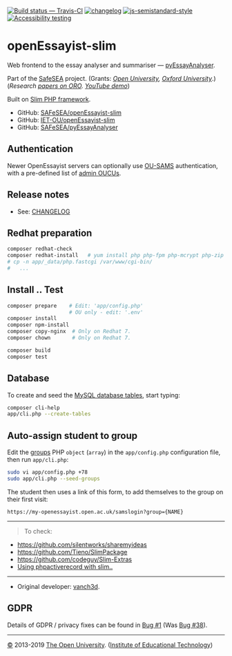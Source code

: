 
[![Build status — Travis-CI][travis-icon]][travis]
[![changelog][release-icon]][changelog]
[![js-semistandard-style][semi-icon]][semi]
[![Accessibility testing][pa11y-icon]][pa11y-ci]

# openEssayist-slim

Web frontend to the essay analyser and summariser — [pyEssayAnalyser][py].

Part of the [SafeSEA][] project.
(Grants: _[Open University][ou-grant], [Oxford University][ox-grant]_.)
(_Research [papers on ORO][oro-ss]. [YouTube demo][yt-demo]_)

Built on [Slim PHP framework][slim].

* GitHub: [SAFeSEA/openEssayist-slim][gh]
* GitHub: [IET-OU/openEssayist-slim][gh-iet]
* GitHub: [SAFeSEA/pyEssayAnalyser][gh-py]

## Authentication

Newer OpenEssayist servers can optionally use [OU-SAMS][] authentication,
with a pre-defined list of [admin OUCUs][admin].

## Release notes

* See: [CHANGELOG][]

## Redhat preparation

```sh
composer redhat-check
composer redhat-install   # yum install php php-fpm php-mcrypt php-zip httpd mod_fcgid
# cp -n app/_data/php.fastcgi /var/www/cgi-bin/
#   ...
```

## Install .. Test

```sh
composer prepare    # Edit: 'app/config.php'
                    # OU only - edit: '.env'
composer install
composer npm-install
composer copy-nginx  # Only on Redhat 7.
composer chown       # Only on Redhat 7.

composer build
composer test
```

## Database

To create and seed the [MySQL database tables][db], start typing:

```sh
composer cli-help
app/cli.php --create-tables
```

## Auto-assign student to group

Edit the [groups][] PHP `object` (`array`) in the `app/config.php` configuration file, then run `app/cli.php`:

```sh
sudo vi app/config.php +78
sudo app/cli.php --seed-groups
```

The student then uses a link of this form, to add themselves to the group on their first visit:

```
https://my-openessayist.open.ac.uk/samslogin?group={NAME}
```

---

> To check:

* https://github.com/silentworks/sharemyideas
* https://github.com/Tieno/SlimPackage
* https://github.com/codeguy/Slim-Extras
* [Using phpactiverecord with slim..](http://silentworks.co.uk/blog/development/using-phpactiverecord-with-slim-framework.html)

---

* Original developer: [vanch3d][].

## GDPR

Details of GDPR / privacy fixes can be found in [Bug #1][] (Was [Bug #38][]).

---
[©][c] 2013-2019 [The Open University][ou]. ([Institute of Educational Technology][iet])

[c]: https://www.open.ac.uk/copyright "Copyright © 2013-2019 The Open University (IET). All rights reserved."
[ou]: https://www.open.ac.uk/
[iet]: https://iet.open.ac.uk/

[vanch3d]: https://github.com/vanch3d "Original developer: Nicolas Van Labeke (vanch3d)"
[changelog]: https://github.com/IET-OU/openEssayist-slim/blob/3.x/CHANGELOG.md

[py]: https://github.com/SAFeSEA/pyEssayAnalyser
[gh]: https://github.com/SAFeSEA/openEssayist-slim "Original"
[gh-iet]: https://github.com/IET-OU/openEssayist-slim "Fork"
[gh-py]: https://github.com/SAFeSEA/pyEssayAnalyser "Python"
[travis]: https://travis-ci.org/IET-OU/openEssayist-slim "IET-OU / openEsasyist-slim"
[travis-icon]: https://travis-ci.org/IET-OU/openEssayist-slim.svg
[travis-ss]:  https://travis-ci.org/SAFeSEA/openEssayist-slim "SafeSEA / openEssayist-slim"
[travis-ss-icon]: https://api.travis-ci.org/SAFeSEA/openEssayist-slim.svg
    "Build status – Travis-CI (PHP)"
[semi]: https://github.com/Flet/semistandard
[semi-icon]: https://img.shields.io/badge/code_style-semistandard-brightgreen.svg?_style=flat-square
    "Javascript coding style — 'semistandard'"
[pa11y-ci]: https://github.com/pa11y/pa11y-ci
    "Automated accessibility testing - via 'pa11y-ci' (work-in-progress)"
[pa11y-icon]: https://img.shields.io/badge/accessibility-pa11y--ci-blue.svg
[release-icon]: https://img.shields.io/github/release/IET-OU/openEssayist-slim.svg "Changelog: latest GitHub release"
[slim]: https://docs.slimframework.com/ "Slim PHP Framework v2"
[db]: https://github.com/IET-OU/openEssayist-slim/blob/3.x/app/_data/openessayist-schema.sql#L24 "SQL database schema"
[ou-sams]: https://github.com/IET-OU/openEssayist-slim/blob/3.x/composer.json#L45 "Composer: use the 'iet-ou/sams-c-auth' library"
[admin]: https://github.com/IET-OU/openEssayist-slim/blob/3.x/app/config.DIST.php#L58 "Configuration: 'admin_oucu_list' => [ .. ]"
[groups]: https://github.com/IET-OU/openEssayist-slim/blob/3.x/app/config.DIST.php#L78 "Configuration: 'groups' => [ .. ]"

[safesea]: https://www.open.ac.uk/researchprojects/safesea/
  "Supportive Automated Feedback for Short Essay Answers (SAFeSEA)."
[yt-demo]: https://youtu.be/7a3ATQPjpiM# "openEssayist Software Tool Demonstration, @ietou on YouTube"
[yt-intro]: https://youtu.be/a9l0ts1tgK4# "Introduction to openEssayist - Professor Denise Whitelock, @ietou on YouTube"
[oro-ss]: https://oro.open.ac.uk/cgi/search/archive/advanced?project_details_project_name=SafeSEA "'SafeSEA' on ORO (10 results)"
[oro-oe]: https://oro.open.ac.uk/cgi/search/archive/simple?meta=OpenEssayist& "'OpenEssayist' on ORO (8 results)"
[ou-grant]: http://gow.epsrc.ac.uk/NGBOViewGrant.aspx?GrantRef=EP/J005959/1
  "Supportive Automated Feedback for Short Essay Answers (SAFeSEA) (Open University, 2012-2014) [EPSRC grant: EP/J005959/1]"
[ox-grant]: http://gow.epsrc.ac.uk/NGBOViewGrant.aspx?GrantRef=EP/J005231/1
  "Supportive Automated Feedback for Short Essay Answers (SAFeSEA) (Oxford University, 2012-2014) [EPSRC grant: EP/J005231/1]"

[Bug #38]: https://github.com/SAFeSEA/openEssayist-slim/issues/38 "GDPR/privacy (SafeSEA)"
[bug #1]: https://github.com/IET-OU/openEssayist-slim/issues/1 "GDPR/privacy"

[End]: //.
